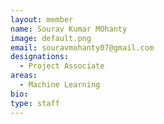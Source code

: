 ```yaml
---
layout: member
name: Sourav Kumar MOhanty
image: default.png
email: souravmohanty07@gmail.com
designations: 
  - Project Associate
areas:
  - Machine Learning
bio:  
type: staff
---
```

